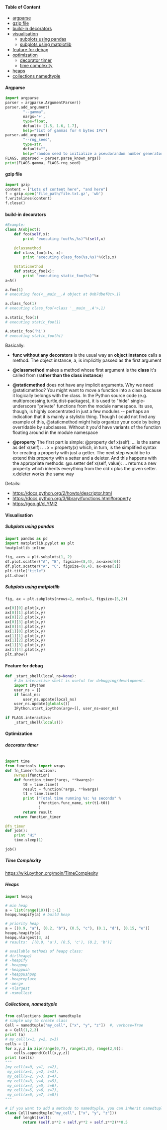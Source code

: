 #### Table of Content
   * [argparse](#argparse)
   * [gzip file](#gzip-file)
   * [build-in decorators](#build-in-decorators)
   * [visualisation](#visualisation)
        * [subplots using pandas](#subplots-using-pandas)
        * [subplots using matplotlib](#subplots-using-matplotlib)
   * [feature for debag](#feature-for-debag)
   * [optimization](#optimization)
        * [decorator timer](#decorator-timer)
        * [time complexity](#time-complexity)
   * [heaps](#heaps)
   * [collections namedtyple](#collections)

#### Argparse

``` python
import argparse
parser = argparse.ArgumentParser()
parser.add_argument(
        "--gamma",
        nargs='+',
        type=float,
        default= [1.5, 1.6, 1.7],
        help="list of gammas for 4 bytes IPs")
parser.add_argument(
        "--rng_seed",
        type=str,
        default="",
        help="random seed to initialize a pseudorandom number generator")
FLAGS, unparsed = parser.parse_known_args()
print(FLAGS.gamma, FLAGS.rng_seed)
```

#### gzip file
``` python
import gzip
content = ["Lots of content here", "and here"]
f = gzip.open('file_path/file.txt.gz', 'wb')
f.writelines(content)
f.close()
```

#### build-in decorators
``` python
#Example:
class A(object):
    def foo(self,x):
        print "executing foo(%s,%s)"%(self,x)
 
    @classmethod
    def class_foo(cls, x):
        print "executing class_foo(%s,%s)"%(cls,x)
 
    @staticmethod
    def static_foo(x):
        print "executing static_foo(%s)"%x   
a=A()
 
a.foo(1)
# executing foo(<__main__.A object at 0xb7dbef0c>,1)
 
a.class_foo(1)
# executing class_foo(<class '__main__.A'>,1)
 
a.static_foo(1)
# executing static_foo(1)
 
A.static_foo('hi')
# executing static_foo(hi)
```


Basically:

- **func without any decorators** is the usual way an **object instance** calls a method. The object instance, a, is implicitly passed as the first argument
- **@classmethod** makes a method whose first argument is the **class** it's called from (**rather than the class instance**)
- **@staticmethod** does not have any implicit arguments.
	Why we need @staticmethod?
	You might want to move a function into a class because it logically belongs with the class. In the Python source code (e.g. multiprocessing,turtle,dist-packages), it is used to "hide" single-underscore "private" functions from the module namespace. Its use, though, is highly concentrated in just a few modules -- perhaps an indication that it is mainly a stylistic thing. Though I could not find any example of this, @staticmethod might help organize your code by being overridable by subclasses. Without it you'd have variants of the function floating around in the module namespace

- **@property**
The first part is simple:
    @property
    def x(self): ...
is the same as
    def x(self): ...
    x = property(x)
which, in turn, is the simplified syntax for creating a property with just a getter.
The next step would be to extend this property with a setter and a deleter. And this happens with the appropriate methods:
    @x.setter 
    def x(self, value): ...
returns a new property which inherits everything from the old x plus the given setter.
    x.deleter 
works the same way

Details: <br>
- https://docs.python.org/2/howto/descriptor.html
- https://docs.python.org/3/library/functions.html#property
- https://goo.gl/cLYMI2

#### Visualisation
##### Subplots using pandas
``` python
import pandas as pd
import matplotlib.pyplot as plt
%matplotlib inline
 
fig, axes = plt.subplots(1, 2)
df.plot.scatter("A", "B", figsize=(8,4), ax=axes[0])
df.plot.scatter("A", "C", figsize=(8,4), ax=axes[1])
plt.title("title")
plt.show()
```
##### Subplots using matplotlib
``` python
fig, ax = plt.subplots(nrows=2, ncols=5, figsize=(5,2))
 
ax[0][0].plot(x,y)
ax[0][1].plot(x,y)
ax[0][2].plot(x,y)
ax[0][3].plot(x,y)
ax[0][4].plot(x,y)
ax[1][0].plot(x,y)
ax[1][1].plot(x,y)
ax[1][2].plot(x,y)
ax[1][3].plot(x,y)
ax[1][4].plot(x,y)
plt.show()
```
#### Feature for debag
``` python
def _start_shell(local_ns=None):
    # An interactive shell is useful for debugging/development.
    import IPython
    user_ns = {}
    if local_ns:
        user_ns.update(local_ns)
    user_ns.update(globals())
    IPython.start_ipython(argv=[], user_ns=user_ns)
 
if FLAGS.interactive:
    _start_shell(locals())
```

#### Optimization
##### decorator timer
``` python

import time
from functools import wraps
def fn_timer(function):
    @wraps(function)
    def function_timer(*args, **kwargs):
        t0 = time.time()
        result = function(*args, **kwargs)
        t1 = time.time()
        print ("Total time running %s: %s seconds" %
               (function.func_name, str(t1-t0))
               )
        return result
    return function_timer
 
@fn_timer
def job():
    print "Hi"
    time.sleep(1)
 
job()
```
##### Time Complexity
https://wiki.python.org/moin/TimeComplexity


##### Heaps
``` python
import heapq

# min heap
a = list(range(10))[::-1]
heapq.heapify(a) # build heap

# priority heap
a = [(0.9, "a"), (0.2, "b"), (0.5, "c"), (0.1, "d"), (0.15, "e")]
heapq.heapify(a)
heapq.nlargest(3, a)
# results:  [(0.9, 'a'), (0.5, 'c'), (0.2, 'b')]

# available methods of heapq class:
# dir(heapq)
# -heapify
# -heappop
# -heappush
# -heappushpop
# -heapreplace
# -merge
# -nlargest
# -nsmallest
```



##### Collections, namedtyple

``` python
from collections import namedtuple
# simple way to create class
Cell = namedtuple("my_cell", ["x", "y", "z"])  #, verbose=True
a = Cell(1,2,3)
print (a)
# my_cell(x=1, y=2, z=3)
cells = []
for x,y,z in zip(range(0,7), range(1,8), range(2,9)):
    cells.append(Cell(x,y,z))
print (cells)
"""
[my_cell(x=0, y=1, z=2),
 my_cell(x=1, y=2, z=3),
 my_cell(x=2, y=3, z=4),
 my_cell(x=3, y=4, z=5),
 my_cell(x=4, y=5, z=6),
 my_cell(x=5, y=6, z=7),
 my_cell(x=6, y=7, z=8)]
"""

# if you want to add a methods to namedtyple, you can inherit namedtuple
class Cell(namedtuple("my_cell", ["x", "y", "z"]))
    def lenght(self):
        return (self.x**2 + self.y**2 + self.z**2)**0.5
```







